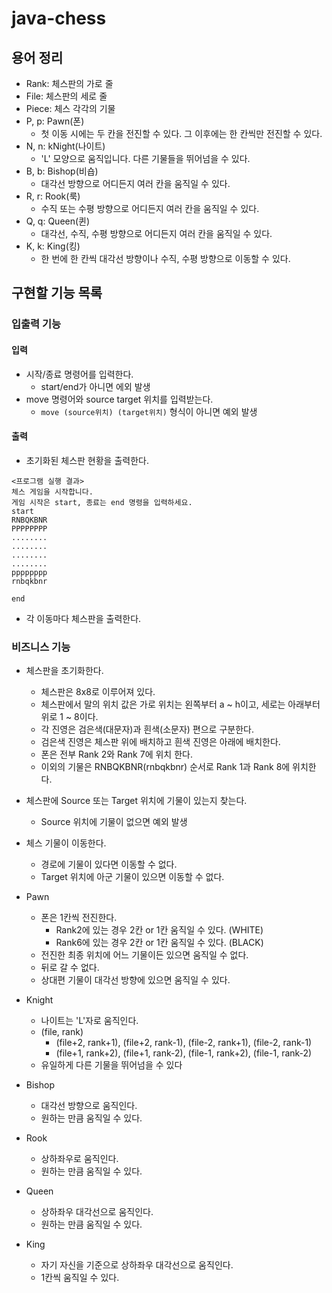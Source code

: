 # java-chess

## 용어 정리

- Rank: 체스판의 가로 줄
- File: 체스판의 세로 줄
- Piece: 체스 각각의 기물
- P, p: Pawn(폰)
    - 첫 이동 시에는 두 칸을 전진할 수 있다. 그 이후에는 한 칸씩만 전진할 수 있다.
- N, n: kNight(나이트)
    - 'L' 모양으로 움직입니다. 다른 기물들을 뛰어넘을 수 있다.
- B, b: Bishop(비숍)
    - 대각선 방향으로 어디든지 여러 칸을 움직일 수 있다.
- R, r: Rook(룩)
    - 수직 또는 수평 방향으로 어디든지 여러 칸을 움직일 수 있다.
- Q, q: Queen(퀸)
    - 대각선, 수직, 수평 방향으로 어디든지 여러 칸을 움직일 수 있다.
- K, k: King(킹)
    - 한 번에 한 칸씩 대각선 방향이나 수직, 수평 방향으로 이동할 수 있다.

## 구현할 기능 목록

### 입출력 기능

#### 입력

- 시작/종료 명령어를 입력한다.
  - start/end가 아니면 에외 발생
- move 명령어와 source target 위치를 입력받는다.
  - `move (source위치) (target위치)` 형식이 아니면 예외 발생

#### 출력

- 초기화된 체스판 현황을 출력한다.

```text
<프로그램 실행 결과>
체스 게임을 시작합니다.
게임 시작은 start, 종료는 end 명령을 입력하세요.
start
RNBQKBNR
PPPPPPPP
........
........
........
........
pppppppp
rnbqkbnr

end
```

- 각 이동마다 체스판을 출력한다.

### 비즈니스 기능

- 체스판을 초기화한다.
    - 체스판은 8x8로 이루어져 있다.
    - 체스판에서 말의 위치 값은 가로 위치는 왼쪽부터 a ~ h이고, 세로는 아래부터 위로 1 ~ 8이다.
    - 각 진영은 검은색(대문자)과 흰색(소문자) 편으로 구분한다.
    - 검은색 진영은 체스판 위에 배치하고 흰색 진영은 아래에 배치한다.
    - 폰은 전부 Rank 2와 Rank 7에 위치 한다.
    - 이외의 기물은 RNBQKBNR(rnbqkbnr) 순서로 Rank 1과 Rank 8에 위치한다.


- 체스판에 Source 또는 Target 위치에 기물이 있는지 찾는다.
    - Source 위치에 기물이 없으면 예외 발생

- 체스 기물이 이동한다.
    - 경로에 기물이 있다면 이동할 수 없다.
    - Target 위치에 아군 기물이 있으면 이동할 수 없다.
- Pawn
    - 폰은 1칸씩 전진한다.
        - Rank2에 있는 경우 2칸 or 1칸 움직일 수 있다. (WHITE)
        - Rank6에 있는 경우 2칸 or 1칸 움직일 수 있다. (BLACK)
    - 전진한 최종 위치에 어느 기물이든 있으면 움직일 수 없다.
    - 뒤로 갈 수 없다.
    - 상대편 기물이 대각선 방향에 있으면 움직일 수 있다.
- Knight
    - 나이트는 'L'자로 움직인다.
    - (file, rank)
        - (file+2, rank+1), (file+2, rank-1), (file-2, rank+1), (file-2, rank-1)
        - (file+1, rank+2), (file+1, rank-2), (file-1, rank+2), (file-1, rank-2)
    - 유일하게 다른 기물을 뛰어넘을 수 있다
- Bishop
    - 대각선 방향으로 움직인다.
    - 원하는 만큼 움직일 수 있다.
- Rook
    - 상하좌우로 움직인다.
    - 원하는 만큼 움직일 수 있다.
- Queen
    - 상하좌우 대각선으로 움직인다.
    - 원하는 만큼 움직일 수 있다.
- King
    - 자기 자신을 기준으로 상하좌우 대각선으로 움직인다.
    - 1칸씩 움직일 수 있다.
